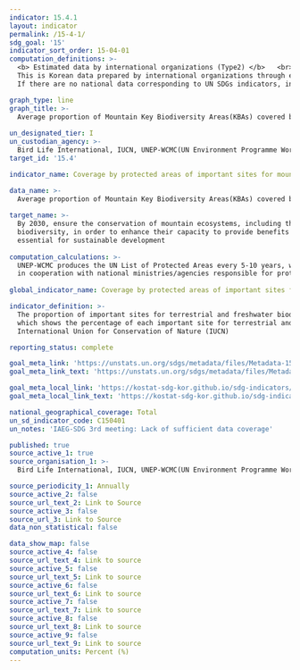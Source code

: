```yaml
---
indicator: 15.4.1
layout: indicator
permalink: /15-4-1/
sdg_goal: '15'
indicator_sort_order: 15-04-01
computation_definitions: >-
  <b> Estimated data by international organizations (Type2) </b>   <br>
  This is Korean data prepared by international organizations through estimation and modeling. <br>
  If there are no national data corresponding to UN SDGs indicators, international data are available for monitoring.

graph_type: line
graph_title: >-
  Average proportion of Mountain Key Biodiversity Areas(KBAs) covered by protected areas
  
un_designated_tier: I
un_custodian_agency: >-
  Bird Life International, IUCN, UNEP-WCMC(UN Environment Programme World Conservation Monitoring Centre)
target_id: '15.4'

indicator_name: Coverage by protected areas of important sites for mountain biodiversity

data_name: >-
  Average proportion of Mountain Key Biodiversity Areas(KBAs) covered by protected areas
  
target_name: >-
  By 2030, ensure the conservation of mountain ecosystems, including their
  biodiversity, in order to enhance their capacity to provide benefits that are
  essential for sustainable development
  
computation_calculations: >-
  UNEP-WCMC produces the UN List of Protected Areas every 5-10 years, which is updated on an ongoing basis 
  in cooperation with national ministries/agencies responsible for protecte area designation and management and NGOs
  
global_indicator_name: Coverage by protected areas of important sites for mountain biodiversity

indicator_definition: >-
  The proportion of important sites for terrestrial and freshwater biodiversity that are covered by protected areas, 
  which shows the percentage of each important site for terrestrial and freshwater biodiversity designated by the 
  International Union for Conservation of Nature (IUCN)

reporting_status: complete

goal_meta_link: 'https://unstats.un.org/sdgs/metadata/files/Metadata-15-04-01.pdf'
goal_meta_link_text: 'https://unstats.un.org/sdgs/metadata/files/Metadata-15-04-01.pdf'

goal_meta_local_link: 'https://kostat-sdg-kor.github.io/sdg-indicators/public/data/Metadata-15-04-01_ENG.pdf'
goal_meta_local_link_text: 'https://kostat-sdg-kor.github.io/sdg-indicators/public/data/Metadata-15-04-01_ENG.pdf'

national_geographical_coverage: Total
un_sd_indicator_code: C150401
un_notes: 'IAEG-SDG 3rd meeting: Lack of sufficient data coverage'

published: true
source_active_1: true
source_organisation_1: >- 
  Bird Life International, IUCN, UNEP-WCMC(UN Environment Programme World Conservation Monitoring Centre)

source_periodicity_1: Annually 
source_active_2: false
source_url_text_2: Link to Source
source_active_3: false
source_url_3: Link to Source
data_non_statistical: false

data_show_map: false
source_active_4: false
source_url_text_4: Link to source
source_active_5: false
source_url_text_5: Link to source
source_active_6: false
source_url_text_6: Link to source
source_active_7: false
source_url_text_7: Link to source
source_active_8: false
source_url_text_8: Link to source
source_active_9: false
source_url_text_9: Link to source
computation_units: Percent (%)
---
```

